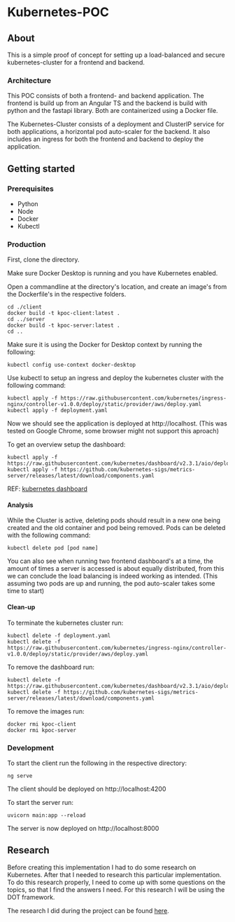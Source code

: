 # Kubernetes-POC

## About

This is a simple proof of concept for setting up a load-balanced and secure kubernetes-cluster for a frontend and backend.

### Architecture

This POC consists of both a frontend- and backend application. The frontend is build up from an Angular TS and the backend is build with python and the fastapi library. Both are containerized using a Docker file.

The Kubernetes-Cluster consists of a deployment and ClusterIP service for both applications, a horizontal pod auto-scaler for the backend. It also includes an ingress for both the frontend and backend to deploy the application.

## Getting started

### Prerequisites

- Python
- Node
- Docker
- Kubectl

### Production

First, clone the directory.

Make sure Docker Desktop is running and you have Kubernetes enabled.

Open a commandline at the directory's location, and create an image's from the Dockerfile's in the respective folders.
```commandline
cd ./client
docker build -t kpoc-client:latest .
cd ../server
docker build -t kpoc-server:latest .
cd ..
```

Make sure it is using the Docker for Desktop context by running the following:
```commandline
kubectl config use-context docker-desktop
```

Use kubectl to setup an ingress and deploy the kubernetes cluster with the following command:
```commandline
kubectl apply -f https://raw.githubusercontent.com/kubernetes/ingress-nginx/controller-v1.0.0/deploy/static/provider/aws/deploy.yaml
kubectl apply -f deployment.yaml
```

Now we should see the application is deployed at http://localhost.
(This was tested on Google Chrome, some browser might not support this aproach)

To get an overview setup the dashboard:
```commandline
kubectl apply -f https://raw.githubusercontent.com/kubernetes/dashboard/v2.3.1/aio/deploy/recommended.yaml
kubectl apply -f https://github.com/kubernetes-sigs/metrics-server/releases/latest/download/components.yaml
```
REF: [kubernetes dashboard](https://www.replex.io/blog/how-to-install-access-and-add-heapster-metrics-to-the-kubernetes-dashboard)

#### Analysis

While the Cluster is active, deleting pods should result in a new one being created and the old container and pod being removed. Pods can be deleted with the following command:
```commandline
kubectl delete pod [pod name]
```

You can also see when running two frontend dashboard's at a time, the amount of times a server is accessed is about equally distributed, from this we can conclude the load balancing is indeed working as intended. (This assuming two pods are up and running, the pod auto-scaler takes some time to start)

#### Clean-up

To terminate the kubernetes cluster run:
```commandline
kubectl delete -f deployment.yaml
kubectl delete -f https://raw.githubusercontent.com/kubernetes/ingress-nginx/controller-v1.0.0/deploy/static/provider/aws/deploy.yaml
```

To remove the dashboard run:
```commandline
kubectl delete -f https://raw.githubusercontent.com/kubernetes/dashboard/v2.3.1/aio/deploy/recommended.yaml
kubectl delete -f https://github.com/kubernetes-sigs/metrics-server/releases/latest/download/components.yaml
```

To remove the images run:
```commandline
docker rmi kpoc-client
docker rmi kpoc-server
```

### Development

To start the client run the following in the respective directory:
```commandline
ng serve
```

The client should be deployed on http://localhost:4200

To start the server run:
```commandline
uvicorn main:app --reload
```

The server is now deployed on http://localhost:8000

## Research
Before creating this implementation I had to do some research on Kubernetes. After that I needed to research this particular implementation. To do this research properly, I need to come up with some questions on the topics, so that I find the answers I need. For this research I will be using the DOT framework.

The research I did during the project can be found [here](https://www.overleaf.com/read/ryrqzzqjwrwy).
